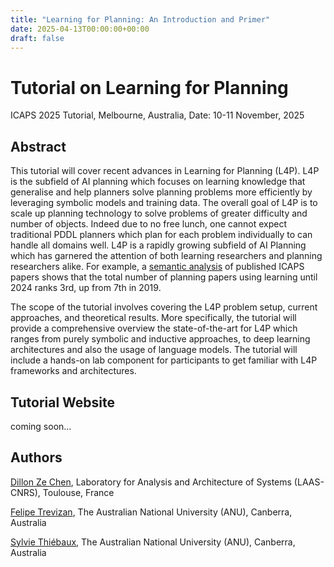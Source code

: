 ```yaml
---
title: "Learning for Planning: An Introduction and Primer"
date: 2025-04-13T00:00:00+00:00
draft: false
---
```


# Tutorial on Learning for Planning

ICAPS 2025 Tutorial, Melbourne, Australia, Date: 10-11 November, 2025

## Abstract
This tutorial will cover recent advances in Learning for Planning (L4P).
L4P is the subfield of AI planning which focuses on learning knowledge that generalise and help planners solve planning problems more efficiently by leveraging symbolic models and training data.
The overall goal of L4P is to scale up planning technology to solve problems of greater difficulty and number of objects.
Indeed due to no free lunch, one cannot expect traditional PDDL planners which plan for each problem individually to can handle all domains well.
L4P is a rapidly growing subfield of AI Planning which has garnered the attention of both learning researchers and planning researchers alike.
For example, a [semantic analysis](https://dillonzchen.github.io/icaps.html) of published ICAPS papers shows that the total number of planning papers using learning until 2024 ranks 3rd, up from 7th in 2019.

The scope of the tutorial involves covering the L4P problem setup, current approaches, and theoretical results.
More specifically, the tutorial will provide a comprehensive overview the state-of-the-art for L4P which ranges from purely symbolic and inductive approaches, to deep learning architectures and also the usage of language models.
The tutorial will include a hands-on lab component for participants to get familiar with L4P frameworks and architectures.

## Tutorial Website

coming soon...

## Authors
[Dillon Ze Chen](https://dillonzchen.github.io/), Laboratory for Analysis and Architecture of Systems (LAAS-CNRS), Toulouse, France

[Felipe Trevizan](https://felipe.trevizan.org/), The Australian National University (ANU), Canberra, Australia

[Sylvie Thiébaux](https://users.cecs.anu.edu.au/~thiebaux/), The Australian National University (ANU), Canberra, Australia
